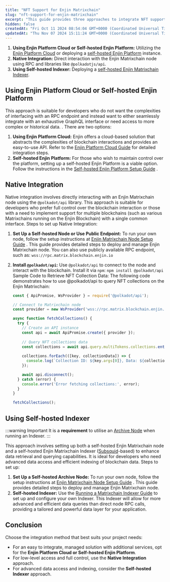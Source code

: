 ```yaml
---
title: "NFT Support for Enjin Matrixchain"
slug: "nft-support-for-enjin-matrixchain"
excerpt: "This guide provides three approaches to integrate NFT support on the Enjin Matrixchain."
hidden: false
createdAt: "Fri Oct 11 2024 08:54:04 GMT+0000 (Coordinated Universal Time)"
updatedAt: "Thu Nov 07 2024 15:11:24 GMT+0000 (Coordinated Universal Time)"
---
```

1. **Using Enjin Platform Cloud or Self-hosted Enjin Platform:** Utilizing the [Enjin Platform Cloud](https://enjin.io/technology/platform) or deploying a [self-hosted Enjin Platform](/02-tutorials/04-going-open-source/01-self-hosting.md) instance.
2. **Native Integration:** Direct interaction with the Enjin Matrixchain node using RPC and libraries like `@polkadotjs/api`.
3. **Using Self-hosted Indexer:** Deploying a [self-hosted Enjin Matrixchain Indexer](/04-components/06-blockchain-infrastructure/03-running-enjin-matrixchain-indexer.md).

## Using Enjin Platform Cloud or Self-hosted Enjin Platform

This approach is suitable for developers who do not want the complexities of interfacing with an RPC endpoint and instead want to either seamlessly integrate with an exhaustive GraphQL interface or need access to more complex or historical data. . There are two options:

1. **Using Enjin Platform Cloud:** Enjin offers a cloud-based solution that abstracts the complexities of blockchain interactions and provides an easy-to-use API. Refer to the [Enjin Platform Cloud Guide](/01-getting-started/03-using-the-enjin-platform.md) for detailed integration steps.
2. **Self-hosted Enjin Platform:** For those who wish to maintain control over the platform, setting up a self-hosted Enjin Platform is a viable option. Follow the instructions in the [Self-hosted Enjin Platform Setup Guide](/02-tutorials/04-going-open-source/02-local-installation.md) .

## Native Integration

Native integration involves directly interacting with an Enjin Matrixchain node using the `@polkadot/api` library. This approach is suitable for developers who prefer full control over the blockchain interaction or those with a need to implement support for multiple blockchains (such as various Matrixchains running on the Enjin Blockchain) with a single common interface. Steps to set up Native Integration:

1. **Set Up a Self-hosted Node or Use Public Endpoint:** To run your own node, follow the setup instructions at [Enjin Matrixchain Node Setup Guide](/04-components/06-blockchain-infrastructure/01-enjin-blockchain-nodes/03-run-matrixchain-node.md) . This guide provides detailed steps to deploy and manage Enjin Matrixchain node. You can also use publicly available RPC endpoint, such as: `wss://rpc.matrix.blockchain.enjin.io`
2. **Install `@polkadot/api`:** Use `@polkadot/api` to connect to the node and interact with the blockchain. Install it via `npm`: `npm install @polkadot/api`  
   Sample Code to Retrieve NFT Collection Data: The following code demonstrates how to use @polkadot/api to query NFT collections on the Enjin Matrixchain:

   ```javascript
   const { ApiPromise, WsProvider } = require('@polkadot/api');

   // Connect to Matrixchain node
   const provider = new WsProvider('wss://rpc.matrix.blockchain.enjin.io');

   async function fetchCollections() {
     try {
       // Create an API instance
       const api = await ApiPromise.create({ provider });
       
       // Query NFT collections data
       const collections = await api.query.multiTokens.collections.entries();
       
       collections.forEach(([key, collectionData]) => {
         console.log(`Collection ID: ${key.args[0]}, Data: ${collectionData}`);
       });

       await api.disconnect();
     } catch (error) {
       console.error('Error fetching collections:', error);
     }
   }

   fetchCollections();
   ```

## Using Self-hosted Indexer

:::warning Important
It is a **requirement** to utilise an [Archive Node](/04-components/06-blockchain-infrastructure/01-enjin-blockchain-nodes/03-run-matrixchain-node.md#archive-node) when running an Indexer.
:::

This approach involves setting up both a self-hosted Enjin Matrixchain node and a self-hosted Enjin Matrixchain Indexer ([Subsquid](https://www.sqd.dev/)-based) to enhance data retrieval and querying capabilities. It is ideal for developers who need advanced data access and efficient indexing of blockchain data. Steps to set up:

1. **Set Up a Self-hosted Archive Node:** To run your own node, follow the setup instructions at [Enjin Matrixchain Node Setup Guide](/04-components/06-blockchain-infrastructure/01-enjin-blockchain-nodes/03-run-matrixchain-node.md#archive-node) . This guide provides detailed steps to deploy and manage Enjin Matrixchain node.
2. **Self-hosted Indexer:** Use the [Running a Matrixchain Indexer Guide](/04-components/06-blockchain-infrastructure/03-running-enjin-matrixchain-indexer.md)  to set up and configure your own Indexer. This Indexer will allow for more advanced and efficient data queries than direct node RPC calls, providing a tailored and powerful data layer for your application.

## Conclusion

Choose the integration method that best suits your project needs:

- For an easy to integrate, managed solution with additional services, opt for the **Enjin Platform Cloud or Self-hosted Enjin Platform**.
- For low-level access and full control, use the **Native Integration** approach.
- For advanced data access and indexing, consider the **Self-hosted Indexer** approach.
